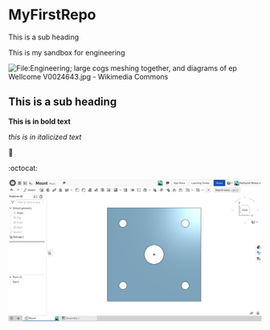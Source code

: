 # MyFirstRepo
This is a sub heading

This is my sandbox for engineering 

<img src="https://upload.wikimedia.org/wikipedia/commons/8/85/Engineering%3B_large_cogs_meshing_together%2C_and_diagrams_of_ep_Wellcome_V0024643.jpg" alt="File:Engineering; large cogs meshing together, and diagrams of ep Wellcome  V0024643.jpg - Wikimedia Commons"/>

## This is a sub heading

**This is in bold text**

*this is in italicized text*

:camel:

:octocat:

![The Mount](images/Mount.png)
